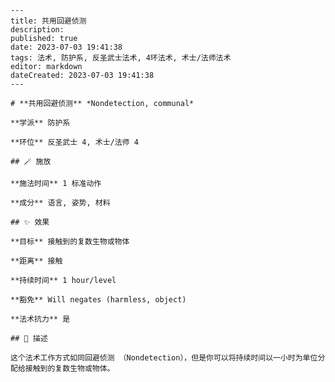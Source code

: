 
    ---
    title: 共用回避侦测
    description: 
    published: true
    date: 2023-07-03 19:41:38
    tags: 法术, 防护系, 反圣武士法术, 4环法术, 术士/法师法术
    editor: markdown
    dateCreated: 2023-07-03 19:41:38
    ---

    # **共用回避侦测** *Nondetection, communal*

    **学派** 防护系 

    **环位** 反圣武士 4, 术士/法师 4

    ## 🪄 施放

    **施法时间** 1 标准动作

    **成分** 语言, 姿势, 材料

    ## ✨ 效果 

    **目标** 接触到的复数生物或物体 

    **距离** 接触  

    **持续时间** 1 hour/level 

    **豁免** Will negates (harmless, object)

    **法术抗力** 是

    ## 📖 描述

    这个法术工作方式如同回避侦测 （Nondetection），但是你可以将持续时间以一小时为单位分配给接触到的复数生物或物体。
    